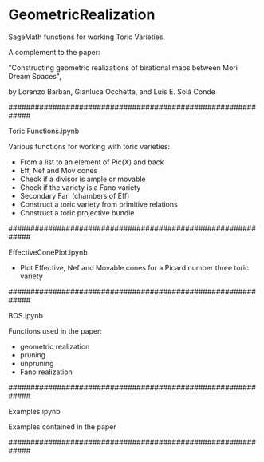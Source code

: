 # GeometricRealization
SageMath functions for working Toric Varieties.

A complement to the paper: 

"Constructing geometric realizations of birational maps between Mori Dream Spaces",

by Lorenzo Barban, Gianluca Occhetta, and Luis E. Solá Conde

#############################################################

Toric Functions.ipynb

Various functions for working with toric varieties:   
  - From a list to an element of Pic(X) and back       
  - Eff, Nef and Mov cones                             
  - Check if a divisor is ample or movable             
  - Check if the variety is a Fano variety             
  - Secondary Fan (chambers of Eff)                   
  - Construct a toric variety from primitive relations   
  - Construct a toric projective bundle
                     
#############################################################

EffectiveConePlot.ipynb

  - Plot Effective, Nef and Movable cones for a Picard number three toric variety   

#############################################################

BOS.ipynb

Functions used in the paper: 
  - geometric realization
  - pruning
  - unpruning
  - Fano realization

#############################################################

Examples.ipynb

Examples contained in the paper 

#############################################################
